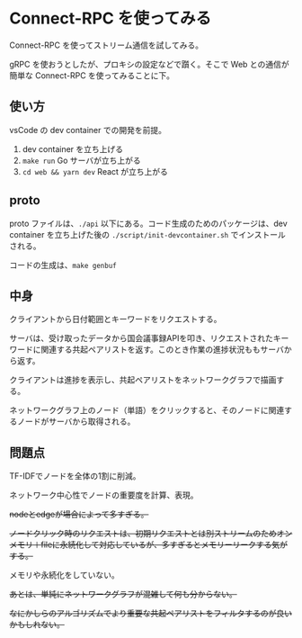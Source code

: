 # Connect-RPC を使ってみる

Connect-RPC を使ってストリーム通信を試してみる。

gRPC を使おうとしたが、プロキシの設定などで躓く。そこで Web との通信が簡単な Connect-RPC を使ってみることに下。

## 使い方

vsCode の dev container での開発を前提。

1. dev container を立ち上げる
2. `make run` Go サーバが立ち上がる
3. `cd web && yarn dev` React が立ち上がる

## proto

proto ファイルは、`./api` 以下にある。コード生成のためのパッケージは、dev container を立ち上げた後の `./script/init-devcontainer.sh` でインストールされる。

コードの生成は、`make genbuf`

## 中身

クライアントから日付範囲とキーワードをリクエストする。

サーバは、受け取ったデータから国会議事録APIを叩き、リクエストされたキーワードに関連する共起ペアリストを返す。このとき作業の進捗状況ももサーバから返す。

クライアントは進捗を表示し、共起ペアリストをネットワークグラフで描画する。

ネットワークグラフ上のノード（単語）をクリックすると、そのノードに関連するノードがサーバから取得される。

## 問題点

TF-IDFでノードを全体の1割に削減。

ネットワーク中心性でノードの重要度を計算、表現。

~~nodeとedgeが場合によって多すぎる。~~

~~ノードクリック時のリクエストは、初期リクエストとは別ストリームのためオンメモリ＋fileに永続化して対応しているが、多すぎるとメモリーリークする気がする。~~

メモリや永続化をしていない。

~~あとは、単純にネットワークグラフが混雑して何も分からない。~~

~~なにかしらのアルゴリズムでより重要な共起ペアリストをフィルタするのが良いかもしれない。~~
